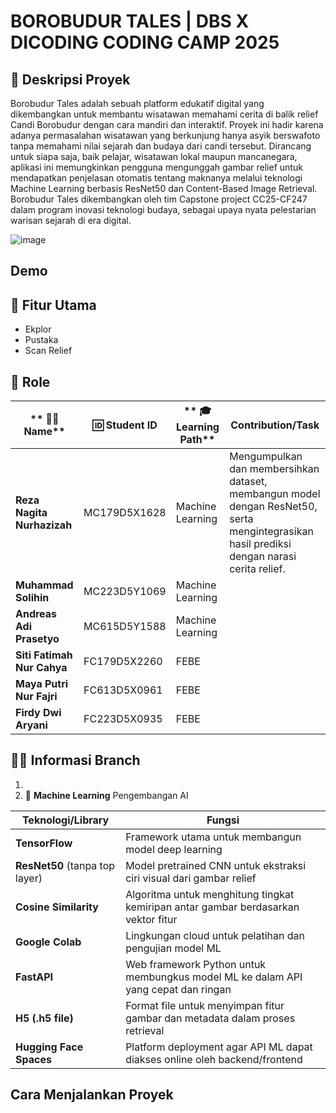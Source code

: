 # BOROBUDUR TALES | DBS X DICODING CODING CAMP 2025

## 💎 Deskripsi Proyek 
Borobudur Tales adalah sebuah platform edukatif digital yang dikembangkan untuk membantu wisatawan memahami cerita di balik relief Candi Borobudur dengan cara mandiri dan interaktif. Proyek ini hadir karena adanya permasalahan wisatawan yang berkunjung hanya asyik berswafoto tanpa memahami nilai sejarah dan budaya dari candi tersebut. Dirancang untuk siapa saja, baik pelajar, wisatawan lokal maupun mancanegara, aplikasi ini memungkinkan pengguna mengunggah gambar relief untuk mendapatkan penjelasan otomatis tentang maknanya melalui teknologi Machine Learning berbasis ResNet50 dan Content-Based Image Retrieval. Borobudur Tales dikembangkan oleh tim Capstone project CC25-CF247 dalam program inovasi teknologi budaya, sebagai upaya nyata pelestarian warisan sejarah di era digital.

![image](https://github.com/user-attachments/assets/728dcef0-ff30-4e45-84fa-79c64f2031e7)

## Demo 

## 🚀 Fitur Utama 
- Ekplor
- Pustaka
- Scan Relief

## 👥 Role

| ** 👩‍💻 Name**                          | **🆔 Student ID**     | ** 🎓 Learning Path**    | **Contribution/Task**                                                                                                                                                                                |
|-----------------------------------|--------------------|----------------------|------------------------------------------------------------------------------------------------------------------------------------------------------------------------------------------------------|
| **Reza Nagita Nurhazizah**   | MC179D5X1628        | Machine Learning     | Mengumpulkan dan membersihkan dataset, membangun model dengan ResNet50, serta mengintegrasikan hasil prediksi dengan narasi cerita relief.  |
| **Muhammad Solihin**               | MC223D5Y1069       | Machine Learning     | |
| **Andreas Adi Prasetyo**      | MC615D5Y1588       | Machine Learning     |  |
| **Siti Fatimah Nur Cahya**          | FC179D5X2260       | FEBE   | |
| **Maya Putri Nur Fajri**           | FC613D5X0961       | FEBE   | |
| **Firdy Dwi Aryani**                 | FC223D5X0935       | FEBE     |   |

## 🕵️‍♂️ Informasi Branch
1. 
2. 🧩 **Machine Learning** Pengembangan AI
                                                                        
| Teknologi/Library              | Fungsi                                                                             |
| ------------------------------ | ---------------------------------------------------------------------------------- |
| **TensorFlow**                 | Framework utama untuk membangun model deep learning                                |
| **ResNet50** (tanpa top layer) | Model pretrained CNN untuk ekstraksi ciri visual dari gambar relief                |
| **Cosine Similarity**          | Algoritma untuk menghitung tingkat kemiripan antar gambar berdasarkan vektor fitur |
| **Google Colab**               | Lingkungan cloud untuk pelatihan dan pengujian model ML                            |
| **FastAPI**                    | Web framework Python untuk membungkus model ML ke dalam API yang cepat dan ringan  |
| **H5 (.h5 file)**              | Format file untuk menyimpan fitur gambar dan metadata dalam proses retrieval       |
| **Hugging Face Spaces**        | Platform deployment agar API ML dapat diakses online oleh backend/frontend         |

## Cara Menjalankan Proyek

